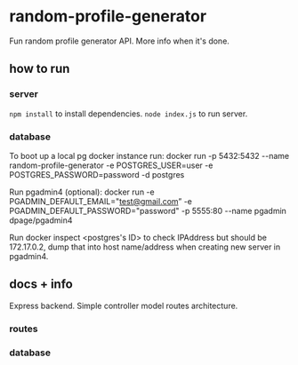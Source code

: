 # random-profile-generator

Fun random profile generator API. More info when it's done.

## how to run

### server

`npm install` to install dependencies.
`node index.js` to run server.

### database

To boot up a local pg docker instance run: docker run -p 5432:5432 --name random-profile-generator -e POSTGRES_USER=user -e POSTGRES_PASSWORD=password -d postgres

Run pgadmin4 (optional): docker run -e PGADMIN_DEFAULT_EMAIL="test@gmail.com” -e PGADMIN_DEFAULT_PASSWORD="password" -p 5555:80 --name pgadmin dpage/pgadmin4

Run docker inspect <postgres's ID> to check IPAddress but should be 172.17.0.2, dump that into host name/address when creating new server in pgadmin4.

## docs + info

Express backend. Simple controller model routes architecture.

### routes

### database
